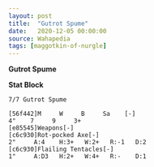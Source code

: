 ```yaml
---
layout: post
title:  "Gutrot Spume"
date:   2020-12-05 00:00:00
source: Wahapedia
tags: [maggotkin-of-nurgle]
---
```


**Gutrot Spume**

**Stat Block**
```
7/7 Gutrot Spume
```

```
[56f442]M     W     B     Sa    [-]
4"    7     9     3+    
[e85545]Weapons[-]
[c6c930]Rot-pocked Axe[-]
2"     A:4    H:3+   W:2+   R:-1   D:2   
[c6c930]Flailing Tentacles[-]
1"     A:D3   H:2+   W:4+   R:-    D:1   
```
    
